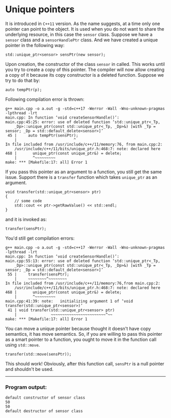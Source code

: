 # Unique pointers

It is introduced in `C++11` version.
As the name suggests, at a time only one pointer can point to the object.
It is used when you do not want to share the underlying resource, in this case the `sensor` class.
Suppose we have a `sensor` class and a `sensorHandlePtr` class. And we have created a unique pointer in the following
way: 

    std::unique_ptr<sensor> sensPtr(new sensor);

Upon creation, the constructor of the class `sensor` in called. 
This works until you try to create a copy of this pointer.
The compiler will now allow creating a copy of it because its copy constructor is a deleted function. Suppose we try to
do that by:

    auto tempPtr(p);

Following compilation error is thrown:

    g++ main.cpp -o a.out -g -std=c++17 -Werror -Wall -Wno-unknown-pragmas -lpthread -lrt
    main.cpp: In function ‘void createSensorHandle()’:
    main.cpp:45:25: error: use of deleted function ‘std::unique_ptr<_Tp, 
        _Dp>::unique_ptr(const std::unique_ptr<_Tp, _Dp>&) [with _Tp = sensor; _Dp = std::default_delete<sensor>]’
     45 |     auto tempPtr(sensPtr);
        |                         ^
    In file included from /usr/include/c++/11/memory:76, from main.cpp:2:
        /usr/include/c++/11/bits/unique_ptr.h:468:7: note: declared here
    468 |       unique_ptr(const unique_ptr&) = delete;
        |       ^~~~~~~~~~
    make: *** [Makefile:17: all] Error 1

If you pass this pointer as an argument to a function, you still get the same issue. Support there is a `transfer`
function which takes `unique_ptr` as an argument. 

    void transfer(std::unique_ptr<sensor> ptr)
    {
        // some code
        std::cout << ptr->getRawValue() << std::endl;
    }

and it is invoked as:

    transfer(sensPtr);

You'd still get compilation errors:

    g++ main.cpp -o a.out -g -std=c++17 -Werror -Wall -Wno-unknown-pragmas -lpthread -lrt
    main.cpp: In function ‘void createSensorHandle()’:
    main.cpp:55:13: error: use of deleted function ‘std::unique_ptr<_Tp, 
        _Dp>::unique_ptr(const std::unique_ptr<_Tp, _Dp>&) [with _Tp = sensor; _Dp = std::default_delete<sensor>]’
     55 |     transfer(sensPtr);
        |     ~~~~~~~~^~~~~~~~~
    In file included from /usr/include/c++/11/memory:76,from main.cpp:2: 
        /usr/include/c++/11/bits/unique_ptr.h:468:7: note: declared here
    468 |       unique_ptr(const unique_ptr&) = delete;
        |       ^~~~~~~~~~
    main.cpp:41:39: note:   initializing argument 1 of ‘void transfer(std::unique_ptr<sensor>)’
     41 | void transfer(std::unique_ptr<sensor> ptr)
        |               ~~~~~~~~~~~~~~~~~~~~~~~~^~~
    make: *** [Makefile:17: all] Error 1

You can move a unique pointer because thought it doesn't have copy semantics, it has move semantics.
So, if you are willing to pass this pointer as a smart pointer to a function, you ought to move it in the function call using `std::move`.

    transfer(std::move(sensPtr));

This should work! Obviously, after this function call, `sensPtr` is a null pointer and shouldn't be used.

***
### Program output:

    default constructor of sensor class
    50
    50
    default destructor of sensor class

